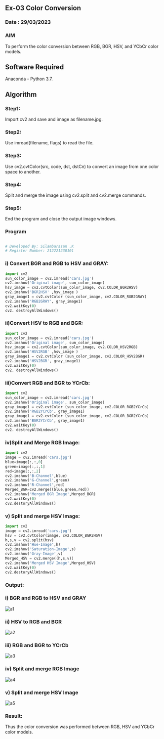 ## Ex-03 Color Conversion
### Date : 29/03/2023
### AIM

To perform the color conversion between RGB, BGR, HSV, and YCbCr color models.

## Software Required

Anaconda - Python 3.7.

## Algorithm

### Step1:

Import cv2 and save and image as filename.jpg.

### Step2:

Use imread(filename, flags) to read the file.

### Step3:

Use cv2.cvtColor(src, code, dst, dstCn) to convert an image from one color space to another.

### Step4:

Split and merge the image using cv2.split and cv2.merge commands.

### Step5:

End the program and close the output image windows.


### Program

```python

# Developed By: Silambarasan .K
# Register Number: 212221230101

```

### i) Convert BGR and RGB to HSV and GRAY:

```python
import cv2
sun_color_image = cv2.imread('cars.jpg')
cv2.imshow('Original image', sun_color_image)
hsv_image = cv2.cvtColor(sun_color_image, cv2.COLOR_BGR2HSV)
cv2.imshow('BGR2HSV' ,hsv_image )
gray_image1 = cv2.cvtColor (sun_color_image, cv2.COLOR_RGB2GRAY)
cv2.imshow('RGB2GRAY', gray_image1)
cv2.waitKey(0)
cv2. destroyAllWindows()
```

### ii)Convert HSV to RGB and BGR:

```python
import cv2
sun_color_image = cv2.imread('cars.jpg')
cv2.imshow('Original image', sun_color_image)
hsv_image = cv2.cvtColor(sun_color_image, cv2.COLOR_HSV2RGB)
cv2.imshow('HSV2RGB' ,hsv_image )
gray_image1 = cv2.cvtColor (sun_color_image, cv2.COLOR_HSV2BGR)
cv2.imshow('HSV2BGR', gray_image1)
cv2.waitKey(0)
cv2. destroyAllWindows()
```

### iii)Convert RGB and BGR to YCrCb:

```python
import cv2
sun_color_image = cv2.imread('cars.jpg')
cv2.imshow('Original image', sun_color_image)
gray_image1 = cv2.cvtColor (sun_color_image, cv2.COLOR_RGB2YCrCb)
cv2.imshow('RGB2YCrCb', gray_image1)
gray_image1 = cv2.cvtColor (sun_color_image, cv2.COLOR_BGR2YCrCb)
cv2.imshow('BGR2YCrCb', gray_image1)
cv2.waitKey(0)
cv2. destroyAllWindows()
```

### iv)Split and Merge RGB Image:

```python
import cv2
image = cv2.imread('cars.jpg')
blue=image[:,:,0]
green=image[:,:,1]
red=image[:,:,2]
cv2.imshow('B-Channel',blue)
cv2.imshow('G-Channel',green)
cv2.imshow('R-Channel',red)
Merged_BGR=cv2.merge((blue,green,red))
cv2.imshow('Merged BGR Image',Merged_BGR)
cv2.waitKey(0)
cv2.destoryAllWindows()
```

### v) Split and merge HSV Image:

```python
import cv2
image = cv2.imread('cars.jpg')
hsv = cv2.cvtColor(image, cv2.COLOR_BGR2HSV)
h,s,v = cv2.split(hsv)
cv2.imshow('Hue-Image',h)
cv2.imshow('Saturation-Image',s)
cv2.imshow('Gray-Image',v)
Merged_HSV = cv2.merge((h,s,v))
cv2.imshow('Merged HSV Image',Merged_HSV)
cv2.waitKey(0)
cv2.destoryAllWindows()
```


### Output:

### i) BGR and RGB to HSV and GRAY

![a1](https://user-images.githubusercontent.com/94525786/228014023-d47b3765-1d1c-484a-bbcd-05d42c3c7289.png)


### ii) HSV to RGB and BGR


![a2](https://user-images.githubusercontent.com/94525786/228014056-062012c0-9b38-407f-aeba-9ca865b09f62.png)

### iii) RGB and BGR to YCrCb

![a3](https://user-images.githubusercontent.com/94525786/228014085-d3f74684-f3ba-4500-8d80-9098ad197a5c.png)


### iv) Split and merge RGB Image

![a4](https://user-images.githubusercontent.com/94525786/228014153-f4e43eec-1f0b-4667-a0e8-a8f4b119dda3.png)


### v) Split and merge HSV Image

![a5](https://user-images.githubusercontent.com/94525786/228014200-d2dafc14-092c-4c7c-8fda-a7e7cef1f1b5.png)



### Result:

Thus the color conversion was performed between RGB, HSV and YCbCr color models.


